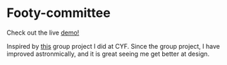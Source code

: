 # Footy-committee

Check out the live [demo!](https://footy-committee.netlify.app/)

Inspired by [this](https://github.com/ZahraaTayyar/Community-Football-Website) group project I did at CYF. Since the group project, I have improved astronmically, and it is great seeing me get better at design.
